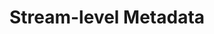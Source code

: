 ---
# -------------------------- #
#        CONTENT TYPE        #
# -------------------------- #

content-type: "api-sub-structure"
key: "stream-level-metadata-object"

# -------------------------- #
#        OBJECT INFO         #
# -------------------------- #

title: "Stream-level Metadata"
description: "{{ api.data-structures.metadata.stream-level.description | flatify }}"


# -------------------------- #
#      OBJECT ATTRIBUTES     #
# -------------------------- #

object-attributes:
  - name: "database-name"
    type: "string"
    description: "**For database sources only**. The name of the database containing the stream."
    modifiable: false
    applies-to: "mysql, oracle, postgres"
    value: |
      <DATABASE_NAME>

  - name: "forced-replication-method"
    type: "string"
    description: |
      Indicates which Replication Method is required for the stream. Possible values are:

      - `FULL_TABLE` - The stream is using [Full Table Replication]({{ link.replication.full-table | prepend: site.baseurl }})
      - `INCREMENTAL` - The stream is using [Key-based Incremental Replication]({{ link.replication.key-based-incremental | prepend: site.baseurl }})
      - `LOG_BASED` - The stream is using [Log-based Incremental Replication]({{ link.replication.log-based-incremental | prepend: site.baseurl }}).
    modifiable: false
    applies-to: "xero, salesforce, shopify, zendesk, hubspot, uservoice"
    value: |
      INCREMENTAL

  - name: "is-view"
    type: "boolean"
    description: "**For database sources only.** Indicates if the stream is a database view."
    modifiable: false
    applies-to: ""
    value: |
      false

  - name: "replication-key"
    type: "string"
    description: "Indicates the field being used as the stream's [Replication Key]({{ link.replication.rep-keys | prepend: site.baseurl }})."
    modifiable: true
    applies-to: "mysql, oracle, salesforce, db2, postgres"
    value: |
      updated_at

  - name: "replication-method"
    type: "string"
    description: |
      The Replication Method the stream uses to replicate data. Accepted values are:

      - `FULL_TABLE` - The stream is using [Full Table Replication]({{ link.replication.full-table | prepend: site.baseurl }})
      - `INCREMENTAL` - The stream is using [Key-based Incremental Replication]({{ link.replication.key-based-incremental | prepend: site.baseurl }})
      - `LOG_BASED` - The stream is using [Log-based Incremental Replication]({{ link.replication.log-based-incremental | prepend: site.baseurl }}). **Note**: This method is only available for certain database sources, and requires additional setup to use.
    modifiable: true
    applies-to: "xero, shopify, salesforce, zendesk, hubspot"
    value: |
      INCREMENTAL

  - name: "row-count"
    type: "integer"
    description: "**For database sources only.** The number of rows (records) in the stream."
    modifiable: false
    applies-to: "oracle, mysql"
    value: |
      55

  - name: "schema-name"
    type: "string"
    description: "**For database sources only.** The name of the schema containing the stream."
    modifiable: false
    applies-to: "oracle, postgres"
    value: |
      <SCHEMA_NAME>

  - name: "selected"
    type: "boolean"
    description: |
      Indicates whether a stream should be set to replicate. Accepted values are:

      - `true` - The stream is selected and data for selected fields will be replicated
      - `false` - The stream is not selected and no data will be replicated
    modifiable: true
    applies-to: "all"
    value: |
      true

  - name: "table-key-properties"
    type: "array"
    description: |
      An array of strings listing the fields that make up the key properties of the table. These are the table's defined Primary Keys.
    modifiable: false
    applies-to: "all"
    value: |
      id, created_at

  - name: "valid-replication-keys"
    type: "array"
    description: |
      An array of strings indicating the fields valid for use as [Replication Keys]({{ link.replication.rep-keys | prepend: site.baseurl }}) in [Key-based Incremental Replication]({{ link.replication.key-based-incremental | prepend: site.baseurl }}) (`replication-method: INCREMENTAL`).

      **Note**: For SaaS sources, the fields listed in this array are pre-defined by Stitch and will be used as the Replication Keys for the stream. They cannot be modified.
    modifiable: false
    applies-to: "bronto, hubspot, harvest-forecast, db2, shopify, salesforce, xero"
    value: |
      updated_at

  - name: "view-key-properties"
    type: "array"
    description: "**For database sources only.** An array of strings listing the fields that make up the key properties of the view."
    modifiable: false 
    applies-to: "oracle, postgres, mysql, db2"
    value: |
      <TODO>

examples:
  - type: "Database source (non-view)"
    code: |
      {
        "metadata": {
          "database-name": "demni2mf59dt10",
          "selected": true,
          "is-view": false,
          "replication-method": "FULL_TABLE",
          "row-count": 13,
          "schema-name": "public",
          "table-key-properties": [
            "id"
          ]
        }
      }

  - type: "Database source (view)"
    code: |
      {
        "metadata": {
          "database-name": "demni2mf59dt10",
          "selected": true,
          "replication-method":"INCREMENTAL",
          "replication-key":"updated_at",
          "is-view": true,
          "row-count": 156,
          "schema-name": "heroku",
          "view-key-properties": [
            "customer_id"
          ]
        }
      }

  - type: "SaaS source"
    code: |
      {
        "metadata": {
          "forced-replication-method": "INCREMENTAL",
          "selected": true,
          "table-key-properties": [
            "id"
          ],
          "valid-replication-keys": [
            "updated_at"
          ]
        }
      }
---